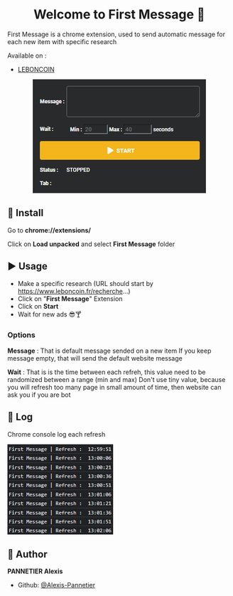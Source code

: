 <h1 align="center">Welcome to First Message 👋</h1>

<p>First Message is a chrome extension, used to send automatic message for each new item with specific research</p>

Available on :

- [LEBONCOIN](https://www.leboncoin.fr/)

<div align="center">

![Popup](./screenshots/popup.png)

</div>

## 💾 Install

Go to **chrome://extensions/**

Click on **Load unpacked** and select **First Message** folder

## ▶️ Usage

- Make a specific research (URL should start by https://www.leboncoin.fr/recherche...)
- Click on "**First Message**" Extension
- Click on **Start**
- Wait for new ads 😎🍸

### Options

**Message** : That is default message sended on a new item
If you keep message empty, that will send the default website message

**Wait** : That is is the time between each refreh, this value need to be randomized between a range (min and max)
Don't use tiny value, because you will refresh too many page in small amount of time, then website can ask you if you are bot

## 📜 Log

Chrome console log each refresh

![Popup](./screenshots/chrome-console-log.png)

## 👤 Author

**PANNETIER Alexis**

- Github: [@Alexis-Pannetier](https://github.com/Alexis-Pannetier)
